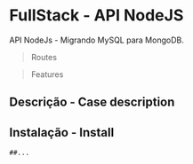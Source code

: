 # FullStack - API NodeJS
  API NodeJs - Migrando MySQL para MongoDB.

> Routes

> Features

## Descrição - Case description

## Instalação - Install
```
##...
```
